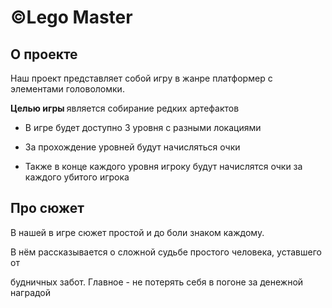 # ©Lego Master
## О проекте 
<p>Наш проект представляет собой игру в жанре платформер с элементами головоломки.</p>
<p> <strong>Целью игры </strong> является собирание редких артефактов</p>

- В игре будет доступно 3 уровня с разными локациями

- За прохождение уровней будут начисляться очки
- Также в конце каждого уровня игроку будут начислятся очки за каждого убитого игрока

## Про сюжет

В нашей в игре сюжет простой и до боли знаком каждому.

В нём рассказывается о сложной судьбе простого человека, уставшего от 

будничных забот. Главное - не потерять себя в погоне за денежной наградой

